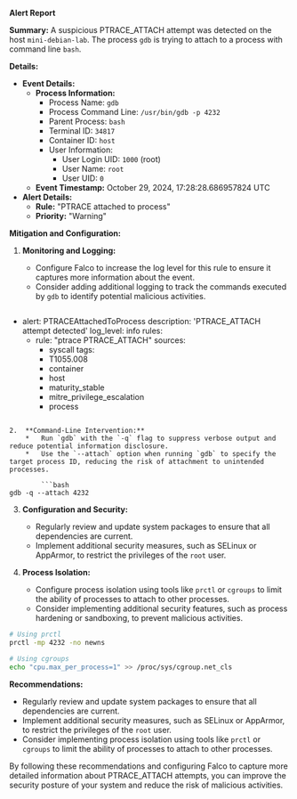 **Alert Report**

**Summary:**
A suspicious PTRACE_ATTACH attempt was detected on the host `mini-debian-lab`. The process `gdb` is trying to attach to a process with command line `bash`.

**Details:**

*   **Event Details:**
    *   **Process Information:**
        *   Process Name: `gdb`
        *   Process Command Line: `/usr/bin/gdb -p 4232`
        *   Parent Process: `bash`
        *   Terminal ID: `34817`
        *   Container ID: `host`
        *   User Information:
            *   User Login UID: `1000` (root)
            *   User Name: `root`
            *   User UID: `0`
    *   **Event Timestamp:** October 29, 2024, 17:28:28.686957824 UTC
*   **Alert Details:**
    *   **Rule:** "PTRACE attached to process"
    *   **Priority:** "Warning"

**Mitigation and Configuration:**

1.  **Monitoring and Logging:**
    *   Configure Falco to increase the log level for this rule to ensure it captures more information about the event.
    *   Consider adding additional logging to track the commands executed by `gdb` to identify potential malicious activities.

    ```yml
- alert: PTRACEAttachedToProcess
  description: 'PTRACE_ATTACH attempt detected'
  log_level: info
  rules:
    - rule: "ptrace PTRACE_ATTACH"
      sources:
        - syscall
      tags:
        - T1055.008
        - container
        - host
        - maturity_stable
        - mitre_privilege_escalation
        - process
```

2.  **Command-Line Intervention:**
    *   Run `gdb` with the `-q` flag to suppress verbose output and reduce potential information disclosure.
    *   Use the `--attach` option when running `gdb` to specify the target process ID, reducing the risk of attachment to unintended processes.

        ```bash
gdb -q --attach 4232
```

3.  **Configuration and Security:**
    *   Regularly review and update system packages to ensure that all dependencies are current.
    *   Implement additional security measures, such as SELinux or AppArmor, to restrict the privileges of the `root` user.

4.  **Process Isolation:**
    *   Configure process isolation using tools like `prctl` or `cgroups` to limit the ability of processes to attach to other processes.
    *   Consider implementing additional security features, such as process hardening or sandboxing, to prevent malicious activities.

```bash
# Using prctl
prctl -mp 4232 -no newns

# Using cgroups
echo "cpu.max_per_process=1" >> /proc/sys/cgroup.net_cls

```

**Recommendations:**

*   Regularly review and update system packages to ensure that all dependencies are current.
*   Implement additional security measures, such as SELinux or AppArmor, to restrict the privileges of the `root` user.
*   Consider implementing process isolation using tools like `prctl` or `cgroups` to limit the ability of processes to attach to other processes.

By following these recommendations and configuring Falco to capture more detailed information about PTRACE_ATTACH attempts, you can improve the security posture of your system and reduce the risk of malicious activities.